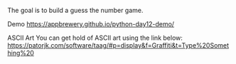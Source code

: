 The goal is to build a guess the number game.

Demo
https://appbrewery.github.io/python-day12-demo/

ASCII Art
You can get hold of ASCII art using the link below:</br> https://patorjk.com/software/taag/#p=display&f=Graffiti&t=Type%20Something%20